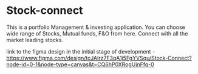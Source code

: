 # Stock-connect

This is a portfolio Management & investing application. You can choose wide range of Stocks, Mutual funds, F&O from here. Connect with all the market leading stocks. 



link to the figma design in the initial stage of development - https://www.figma.com/design/tcJAIrz7F3qA1j5FgYVSqu/Stock-Connect?node-id=0-1&node-type=canvas&t=CQ6hP0XRogUjnFfq-0

 
